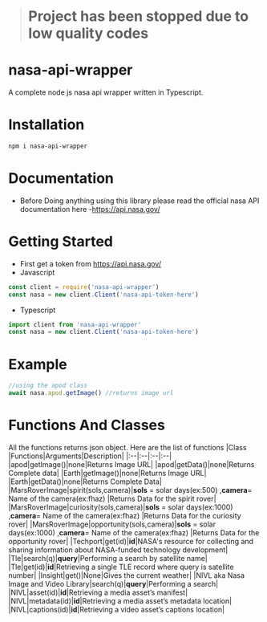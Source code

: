 > # Project has been stopped due to low quality codes 
# nasa-api-wrapper
A complete node js nasa api wrapper written in Typescript.
# Installation
```bash 
npm i nasa-api-wrapper
```
# Documentation
- Before Doing anything using this library please read the official nasa API documentation here -https://api.nasa.gov/
# Getting Started
- First get a token from https://api.nasa.gov/
- Javascript
```js
const client = require('nasa-api-wrapper')
const nasa = new client.Client('nasa-api-token-here')
```
- Typescript
```ts
import client from 'nasa-api-wrapper'
const nasa = new client.Client('nasa-api-token-here')
```
# Example
```js
//using the apod class
await nasa.apod.getImage() //returns image url
```
# Functions And Classes
All the functions returns json object.
Here are the list of functions 
|Class |Functions|Arguments|Description|
|:--|:--|:--|:--|
|apod|getImage()|none|Returns Image URL|
|apod|getData()|none|Returns Complete data|
|Earth|getImage()|none|Returns Image URL|
|Earth|getData()|none|Returns Complete Data|
|MarsRoverImage|spirit(sols,camera)|**sols** = solar days(ex:500) ,**camera**= Name of the camera(ex:fhaz)  |Returns Data for the spirit rover|
|MarsRoverImage|curiosity(sols,camera)|**sols** = solar days(ex:1000) ,**camera**= Name of the camera(ex:fhaz)  |Returns Data for the curiosity rover|
|MarsRoverImage|opportunity(sols,camera)|**sols** = solar days(ex:1000) ,**camera**= Name of the camera(ex:fhaz)  |Returns Data for the opportunity rover|
|Techport|get(id)|**id**|NASA's resource for collecting and sharing information about NASA-funded technology development|
|Tle|search(q)|**query**|Performing a search by satellite name|
|Tle|get(id)|**id**|Retrieving a single TLE record where query is satellite number|
|Insight|get()|None|Gives the current weather|
|NIVL aka Nasa Image and Video Library|search(q)|**query**|Performing a search|
|NIVL|asset(id)|**id**|Retrieving a media asset’s manifest|
|NIVL|metadata(id)|**id**|Retrieving a media asset’s metadata location|
|NIVL|captions(id)|**id**|Retrieving a video asset’s captions location|

